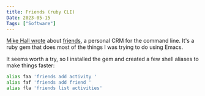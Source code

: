 ```yaml
---
title: Friends (ruby CLI)
Date: 2023-05-15
Tags: ["Software"]
---
```



[Mike Hall wrote](https://mike.puddingtime.org/posts/2023-05-03-daily-notes/#friends-a-plaintext-ruby-based-prm) about [friends](https://github.com/JacobEvelyn/friends#add-activity), a personal CRM for the command line. It's a ruby gem that does most of the things I was trying to do using Emacs.

It seems worth a try, so I installed the gem and created a few shell aliases to make things faster:

```sh
alias faa 'friends add activity '
alias faf 'friends add friend '
alias fla 'friends list activities'
```
